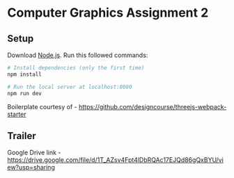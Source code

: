# Computer Graphics Assignment 2 


## Setup
Download [Node.js](https://nodejs.org/en/download/).
Run this followed commands:

``` bash
# Install dependencies (only the first time)
npm install

# Run the local server at localhost:8080
npm run dev
```
Boilerplate courtesy of - https://github.com/designcourse/threejs-webpack-starter 
 

## Trailer  
Google Drive link - https://drive.google.com/file/d/1T_AZsv4Fpt4lDbRQAc17EJQd86gQxBYU/view?usp=sharing